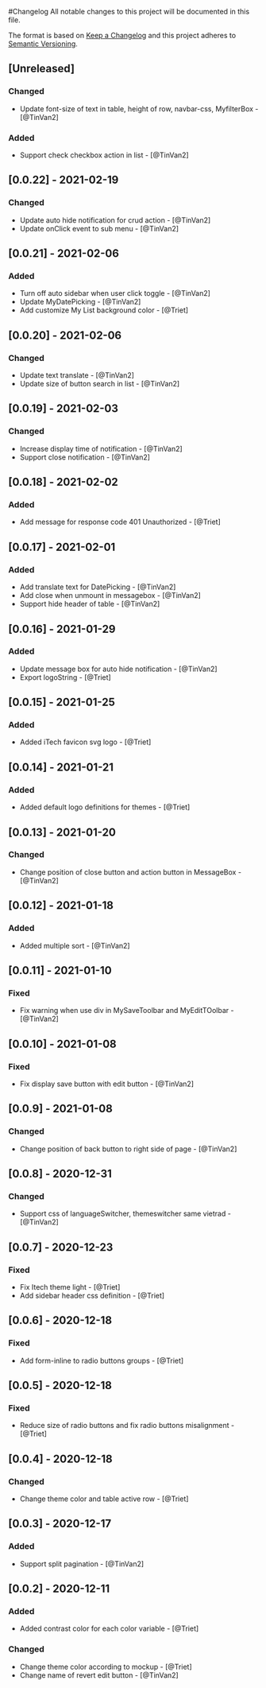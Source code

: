 #Changelog
All notable changes to this project will be documented in this file.

The format is based on [Keep a Changelog](http://keepachangelog.com/en/1.0.0/)
and this project adheres to [Semantic Versioning](http://semver.org/spec/v2.0.0.html).

## [Unreleased]
### Changed
- Update font-size of text in table, height of row, navbar-css, MyfilterBox - [@TinVan2]
### Added
- Support check checkbox action in list - [@TinVan2]
## [0.0.22] - 2021-02-19
### Changed
- Update auto hide notification for crud action - [@TinVan2]
- Update onClick event to sub menu - [@TinVan2]
## [0.0.21] - 2021-02-06
### Added
- Turn off auto sidebar when user click toggle - [@TinVan2]
- Update MyDatePicking - [@TinVan2]
- Add customize My List background color - [@Triet]
## [0.0.20] - 2021-02-06
### Changed
- Update text translate - [@TinVan2]
- Update size of button search in list - [@TinVan2]
## [0.0.19] - 2021-02-03
### Changed
- Increase display time of notification - [@TinVan2]
- Support close notification - [@TinVan2]
## [0.0.18] - 2021-02-02
### Added
- Add message for response code 401 Unauthorized - [@Triet]
## [0.0.17] - 2021-02-01
### Added
- Add translate text for DatePicking - [@TinVan2]
- Add close when unmount in messagebox - [@TinVan2]
- Support hide header of table - [@TinVan2]
## [0.0.16] - 2021-01-29
### Added
- Update message box for auto hide notification - [@TinVan2]
- Export logoString - [@Triet]
## [0.0.15] - 2021-01-25
### Added
- Added iTech favicon svg logo - [@Triet]

## [0.0.14] - 2021-01-21
### Added
- Added default logo definitions for themes - [@Triet]
## [0.0.13] - 2021-01-20
### Changed
- Change position of close button and action button in MessageBox - [@TinVan2]
## [0.0.12] - 2021-01-18
### Added
- Added multiple sort - [@TinVan2]
## [0.0.11] - 2021-01-10
### Fixed
- Fix warning when use div in MySaveToolbar and MyEditTOolbar - [@TinVan2]
## [0.0.10] - 2021-01-08
### Fixed
- Fix display save button with edit button - [@TinVan2]
## [0.0.9] - 2021-01-08
### Changed
- Change position of back button to right side of page - [@TinVan2]
## [0.0.8] - 2020-12-31
### Changed
- Support css of languageSwitcher, themeswitcher same vietrad - [@TinVan2]
## [0.0.7] - 2020-12-23
### Fixed
- Fix Itech theme light - [@Triet]
- Add sidebar header css definition - [@Triet]

## [0.0.6] - 2020-12-18
### Fixed
- Add form-inline to radio buttons groups - [@Triet]

## [0.0.5] - 2020-12-18
### Fixed
- Reduce size of radio buttons and fix radio buttons misalignment - [@Triet]

## [0.0.4] - 2020-12-18
### Changed
- Change theme color and table active row - [@Triet]
## [0.0.3] - 2020-12-17
### Added
- Support split pagination - [@TinVan2]
## [0.0.2] - 2020-12-11
### Added
- Added contrast color for each color variable - [@Triet]
### Changed
- Change theme color according to mockup - [@Triet]
- Change name of revert edit button - [@TinVan2]
